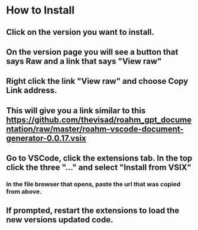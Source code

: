 # How to Install

## Click on the version you want to install. 
## On the version page you will see a button that says Raw and a link that says "View raw"
## Right click the link "View raw" and choose Copy Link address. 
## This will give you a link similar to this https://github.com/thevisad/roahm_gpt_documentation/raw/master/roahm-vscode-document-generator-0.0.17.vsix
## Go to VSCode, click the extensions tab. In the top click the three "..." and select "Install from VSIX"
### In the file browser that opens, paste the url that was copied from above. 
## If prompted, restart the extensions to load the new versions updated code. 